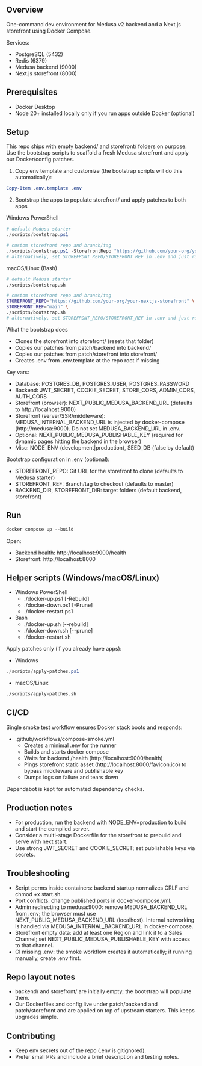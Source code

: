 ## Overview

One-command dev environment for Medusa v2 backend and a Next.js storefront using Docker Compose.

Services:
- PostgreSQL (5432)
- Redis (6379)
- Medusa backend (9000)
- Next.js storefront (8000)

## Prerequisites
- Docker Desktop
- Node 20+ installed locally only if you run apps outside Docker (optional)

## Setup
This repo ships with empty backend/ and storefront/ folders on purpose. Use the bootstrap scripts to scaffold a fresh Medusa storefront and apply our Docker/config patches.

1) Copy env template and customize (the bootstrap scripts will do this automatically):
```powershell
Copy-Item .env.template .env
```

2) Bootstrap the apps to populate storefront/ and apply patches to both apps

Windows PowerShell
```powershell
# default Medusa starter
./scripts/bootstrap.ps1

# custom storefront repo and branch/tag
./scripts/bootstrap.ps1 -StorefrontRepo "https://github.com/your-org/your-nextjs-storefront" -StorefrontRef "main"
# alternatively, set STOREFRONT_REPO/STOREFRONT_REF in .env and just run ./scripts/bootstrap.ps1
```

macOS/Linux (Bash)
```bash
# default Medusa starter
./scripts/bootstrap.sh

# custom storefront repo and branch/tag
STOREFRONT_REPO="https://github.com/your-org/your-nextjs-storefront" \
STOREFRONT_REF="main" \
./scripts/bootstrap.sh
# alternatively, set STOREFRONT_REPO/STOREFRONT_REF in .env and just run ./scripts/bootstrap.sh
```

What the bootstrap does
- Clones the storefront into storefront/ (resets that folder)
- Copies our patches from patch/backend into backend/
- Copies our patches from patch/storefront into storefront/
- Creates .env from .env.template at the repo root if missing

Key vars:
- Database: POSTGRES_DB, POSTGRES_USER, POSTGRES_PASSWORD
- Backend: JWT_SECRET, COOKIE_SECRET, STORE_CORS, ADMIN_CORS, AUTH_CORS
- Storefront (browser): NEXT_PUBLIC_MEDUSA_BACKEND_URL (defaults to http://localhost:9000)
- Storefront (server/SSR/middleware): MEDUSA_INTERNAL_BACKEND_URL is injected by docker-compose (http://medusa:9000). Do not set MEDUSA_BACKEND_URL in .env.
- Optional: NEXT_PUBLIC_MEDUSA_PUBLISHABLE_KEY (required for dynamic pages hitting the backend in the browser)
- Misc: NODE_ENV (development|production), SEED_DB (false by default)

Bootstrap configuration in .env (optional):
- STOREFRONT_REPO: Git URL for the storefront to clone (defaults to Medusa starter)
- STOREFRONT_REF: Branch/tag to checkout (defaults to master)
- BACKEND_DIR, STOREFRONT_DIR: target folders (default backend, storefront)

## Run
```powershell
docker compose up --build
```

Open:
- Backend health: http://localhost:9000/health
- Storefront: http://localhost:8000

## Helper scripts (Windows/macOS/Linux)
- Windows PowerShell
	- ./docker-up.ps1 [-Rebuild]
	- ./docker-down.ps1 [-Prune]
	- ./docker-restart.ps1
- Bash
	- ./docker-up.sh [--rebuild]
	- ./docker-down.sh [--prune]
	- ./docker-restart.sh

Apply patches only (if you already have apps):

- Windows
```powershell
./scripts/apply-patches.ps1
```

- macOS/Linux
```bash
./scripts/apply-patches.sh
```

## CI/CD
Single smoke test workflow ensures Docker stack boots and responds:
- .github/workflows/compose-smoke.yml
	- Creates a minimal .env for the runner
	- Builds and starts docker compose
	- Waits for backend /health (http://localhost:9000/health)
	- Pings storefront static asset (http://localhost:8000/favicon.ico) to bypass middleware and publishable key
	- Dumps logs on failure and tears down

Dependabot is kept for automated dependency checks.

## Production notes
- For production, run the backend with NODE_ENV=production to build and start the compiled server.
- Consider a multi-stage Dockerfile for the storefront to prebuild and serve with next start.
- Use strong JWT_SECRET and COOKIE_SECRET; set publishable keys via secrets.

## Troubleshooting
- Script perms inside containers: backend startup normalizes CRLF and chmod +x start.sh.
- Port conflicts: change published ports in docker-compose.yml.
- Admin redirecting to medusa:9000: remove MEDUSA_BACKEND_URL from .env; the browser must use NEXT_PUBLIC_MEDUSA_BACKEND_URL (localhost). Internal networking is handled via MEDUSA_INTERNAL_BACKEND_URL in docker-compose.
- Storefront empty data: add at least one Region and link it to a Sales Channel; set NEXT_PUBLIC_MEDUSA_PUBLISHABLE_KEY with access to that channel.
- CI missing .env: the smoke workflow creates it automatically; if running manually, create .env first.

## Repo layout notes
- backend/ and storefront/ are initially empty; the bootstrap will populate them.
- Our Dockerfiles and config live under patch/backend and patch/storefront and are applied on top of upstream starters. This keeps upgrades simple.

## Contributing
- Keep env secrets out of the repo (.env is gitignored).
- Prefer small PRs and include a brief description and testing notes.
